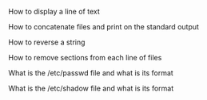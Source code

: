 How to display a line of text

How to concatenate files and print on the standard output

How to reverse a string

How to remove sections from each line of files

What is the /etc/passwd file and what is its format

What is the /etc/shadow file and what is its format